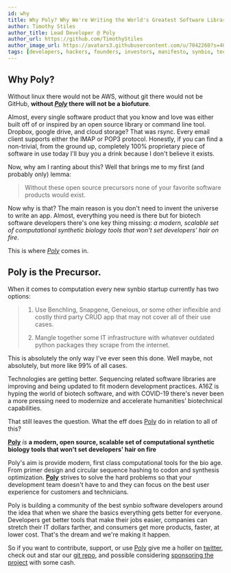 ```yaml
---
id: why
title: Why Poly? Why We're Writing the World's Greatest Software Library and CLI for Engineering Organisms.
author: Timothy Stiles
author_title: Lead Developer @ Poly
author_url: https://github.com/TimothyStiles
author_image_url: https://avatars3.githubusercontent.com/u/7042260?s=400&u=3d7ba75bf7dfe0c24f25a4fbbaac177c3063e5b3&v=4
tags: [developers, hackers, founders, investors, manifesto, synbio, tech, biotech, vision, community]
---
```


<!-- ## TODO BEFORE PUBLISHING -->
<!-- Work in stuff about hackers -->
<!-- Find highly relevant images to include -->
<!-- Find citations -->
<!-- Get crypto wallets -->


## Why Poly?

Without linux there would not be AWS, without git there would not be GitHub, **without [_Poly_](https://github.com/TimothyStiles/poly) there will not be a biofuture**.

Almost, every single software product that you know and love was either built off of or inspired by an open source library or command line tool. Dropbox, google drive, and cloud storage? That was rsync. Every email client supports either the IMAP or POP3 protocol. Honestly, if you can find a non-trivial, from the ground up, completely 100% proprietary piece of software in use today I'll buy you a drink because I don't believe it exists.

Now, why am I ranting about this? Well that brings me to my first (and probably only) lemma:

> Without these open source precursors none of your favorite software products would exist.

Now why is that? The main reason is you don't need to invent the universe to write an app. Almost, everything you need is there but for biotech software developers there's one key thing missing: _a modern, scalable set of computational synthetic biology tools that won't set developers' hair on fire_. 

This is where [_Poly_](https://github.com/TimothyStiles/poly) comes in.

## Poly is the Precursor.

When it comes to computation every new synbio startup currently has two options:

>1. Use Benchling, Snapgene, Geneious, or some other inflexible and costly third party CRUD app that may not cover all of their use cases.
>
>2. Mangle together some IT infrastructure with whatever outdated python packages they scrape from the internet.

This is absolutely the only way I've ever seen this done. Well maybe, not absolutely, but more like 99% of all cases.

Technologies are getting better. Sequencing related software libraries are improving and being updated to fit modern development practices. A16Z is hyping the world of biotech software, and with COVID-19 there's never been a more pressing need to modernize and accelerate humanities' biotechnical capabilities.

That still leaves the question. What the eff does [Poly](https://github.com/TimothyStiles/poly) do in relation to all of this?

[**Poly**](https://github.com/TimothyStiles/poly) _is_ **a modern, open source, scalable set of computational synthetic biology tools that won't set developers' hair on fire**

Poly's aim is provide modern, first class computational tools for the bio age. From primer design and circular sequence hashing to codon and synthesis optimization. [**Poly**](https://github.com/TimothyStiles/poly) strives to solve the hard problems so that your development team doesn't have to and they can focus on the best user experience for customers and technicians.

Poly is building a community of the best synbio software developers around the idea that when we share the basics everything gets better for everyone. Developers get better tools that make their jobs easier, companies can stretch their IT dollars farther, and consumers get more products, faster, at lower cost. That's the dream and we're making it happen.

So if you want to contribute, support, or use [Poly](https://github.com/TimothyStiles/poly) give me a holler on [twitter](https://twitter.com/TimothyStiles), check out and star our [git repo](https://github.com/TimothyStiles/poly), and possible considering [sponsoring the project](https://github.com/sponsors/TimothyStiles) with some cash.
